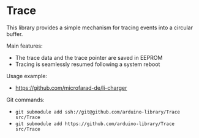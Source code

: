 # Trace

This library provides a simple mechanism for tracing events into a circular buffer. 

Main features:

* The trace data and the trace pointer are saved in EEPROM
* Tracing is seamlessly resumed following a system reboot

Usage example:

* https://github.com/microfarad-de/li-charger

Git commands:

* `git submodule add ssh://git@github.com/arduino-library/Trace src/Trace`
* `git submodule add https://github.com/arduino-library/Trace src/Trace`
